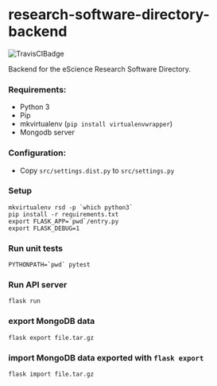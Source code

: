 # research-software-directory-backend
![TravisCIBadge](https://travis-ci.org/NLeSC/research-software-directory-backend.svg?branch=master)

Backend for the eScience Research Software Directory.
### Requirements:
- Python 3
- Pip
- mkvirtualenv (`pip install virtualenvwrapper`)
- Mongodb server

### Configuration:
- Copy `src/settings.dist.py` to `src/settings.py`

### Setup
```
mkvirtualenv rsd -p `which python3`
pip install -r requirements.txt
export FLASK_APP=`pwd`/entry.py
export FLASK_DEBUG=1

```
### Run unit tests
```
PYTHONPATH=`pwd` pytest
```

### Run API server
```
flask run
```

### export MongoDB data
```
flask export file.tar.gz
```

### import MongoDB data exported with `flask export`
```
flask import file.tar.gz
```
